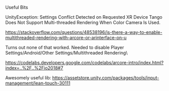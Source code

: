Useful Bits

UnityException: Settings Conflict Detected on Requested XR Device
Tango Does Not Support Multi-threaded Rendering When Color Camera Is Used.

https://stackoverflow.com/questions/48538196/is-there-a-way-to-enable-multithreaded-rendering-with-arcore-or-arinterface-on-u


Turns out none of that worked. Needed to disable Player Settings/Android/Other Settings/Multithreaded Rendering\




https://codelabs.developers.google.com/codelabs/arcore-intro/index.html?index=..%2F..%2Fio2018#7


Awesomely useful lib: https://assetstore.unity.com/packages/tools/input-management/lean-touch-30111
